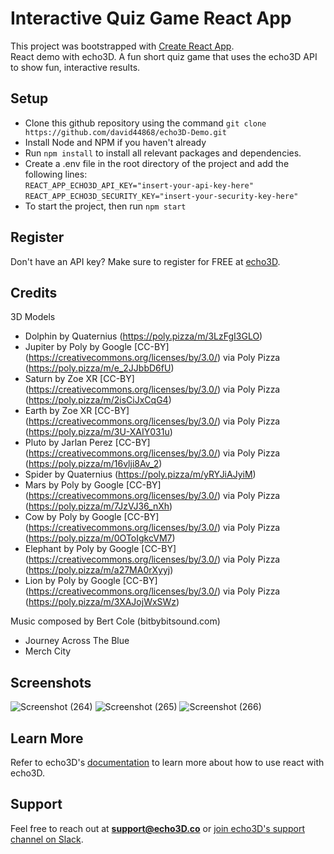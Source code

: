 # Interactive Quiz Game React App

This project was bootstrapped with [Create React App](https://github.com/facebook/create-react-app). <br>
React demo with echo3D. A fun short quiz game that uses the echo3D API to show fun, interactive results.

## Setup
- Clone this github repository using the command ```git clone https://github.com/david44868/echo3D-Demo.git```
- Install Node and NPM if you haven't already
- Run ```npm install``` to install all relevant packages and dependencies.
- Create a .env file in the root directory of the project and add the following lines: <br>
  ```REACT_APP_ECHO3D_API_KEY="insert-your-api-key-here"```<br>
  ```REACT_APP_ECHO3D_SECURITY_KEY="insert-your-security-key-here"``` 
- To start the project, then run ```npm start```

## Register
Don't have an API key? Make sure to register for FREE at [echo3D](https://www.echo3d.com/).

## Credits

3D Models
- Dolphin by Quaternius (https://poly.pizza/m/3LzFgI3GLO)
- Jupiter by Poly by Google [CC-BY] (https://creativecommons.org/licenses/by/3.0/) via Poly Pizza (https://poly.pizza/m/e_2JJbbD6fU)
- Saturn by Zoe XR [CC-BY] (https://creativecommons.org/licenses/by/3.0/) via Poly Pizza (https://poly.pizza/m/2isCiJxCqG4)
- Earth by Zoe XR [CC-BY] (https://creativecommons.org/licenses/by/3.0/) via Poly Pizza (https://poly.pizza/m/3U-XAIY031u)
- Pluto by Jarlan Perez [CC-BY] (https://creativecommons.org/licenses/by/3.0/) via Poly Pizza (https://poly.pizza/m/16vlji8Av_2)
- Spider by Quaternius (https://poly.pizza/m/yRYJiAJyiM)
- Mars by Poly by Google [CC-BY] (https://creativecommons.org/licenses/by/3.0/) via Poly Pizza (https://poly.pizza/m/7JzVJ36_nXh)
- Cow by Poly by Google [CC-BY] (https://creativecommons.org/licenses/by/3.0/) via Poly Pizza (https://poly.pizza/m/0OToIgkcVM7)
- Elephant by Poly by Google [CC-BY] (https://creativecommons.org/licenses/by/3.0/) via Poly Pizza (https://poly.pizza/m/a27MA0rXyyj)
- Lion by Poly by Google [CC-BY] (https://creativecommons.org/licenses/by/3.0/) via Poly Pizza (https://poly.pizza/m/3XAJojWxSWz)

Music composed by Bert Cole (bitbybitsound.com)
- Journey Across The Blue
- Merch City

## Screenshots

![Screenshot (264)](https://github.com/david44868/echo3D-Demo/assets/101820668/4e26cf2c-6380-4a87-81b9-2f2d64252bcb)
![Screenshot (265)](https://github.com/david44868/echo3D-Demo/assets/101820668/07e45523-b5ad-4824-8f51-de0bb9bfb0d8)
![Screenshot (266)](https://github.com/david44868/echo3D-Demo/assets/101820668/6f757f29-8896-4b7b-b736-5131ebfffcd1)

## Learn More
Refer to echo3D's [documentation](https://docs.echo3d.com/web/installation) to learn more about how to use react with echo3D.

## Support
Feel free to reach out at **support@echo3D.co** or [join echo3D's support channel on Slack](https://go.echo3d.co/join).

